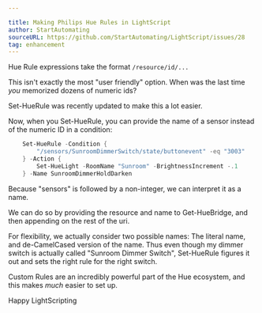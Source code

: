 ```yaml
---

title: Making Philips Hue Rules in LightScript
author: StartAutomating
sourceURL: https://github.com/StartAutomating/LightScript/issues/28
tag: enhancement
---
```

Hue Rule expressions take the format `/resource/id/...`

This isn't exactly the most "user friendly" option.  When was the last time _you_ memorized dozens of numeric ids?

Set-HueRule was recently updated to make this a lot easier.

Now, when you Set-HueRule, you can provide the name of a sensor instead of the numeric ID in a condition:

~~~PowerShell
    Set-HueRule -Condition {
        "/sensors/SunroomDimmerSwitch/state/buttonevent" -eq "3003"
    } -Action {
        Set-HueLight -RoomName "Sunroom" -BrightnessIncrement -.1
    } -Name SunroomDimmerHoldDarken
~~~ 

Because "sensors" is followed by a non-integer, we can interpret it as a name.

We can do so by providing the resource and name to Get-HueBridge, and then appending on the rest of the uri.

For flexibility, we actually consider two possible names: The literal name, and de-CamelCased version of the name.  Thus even though my dimmer switch is actually called "Sunroom Dimmer Switch", Set-HueRule figures it out and sets the right rule for the right switch.

Custom Rules are an incredibly powerful part of the Hue ecosystem, and this makes _much_ easier to set up.

Happy LightScripting


